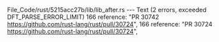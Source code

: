 File_Code/rust/5215acc27b/lib/lib_after.rs --- Text (2 errors, exceeded DFT_PARSE_ERROR_LIMIT)
166             reference: "PR 30742 <https://github.com/rust-lang/rust/pull/30724>",                                                                        166             reference: "PR 30724 <https://github.com/rust-lang/rust/pull/30724>",

